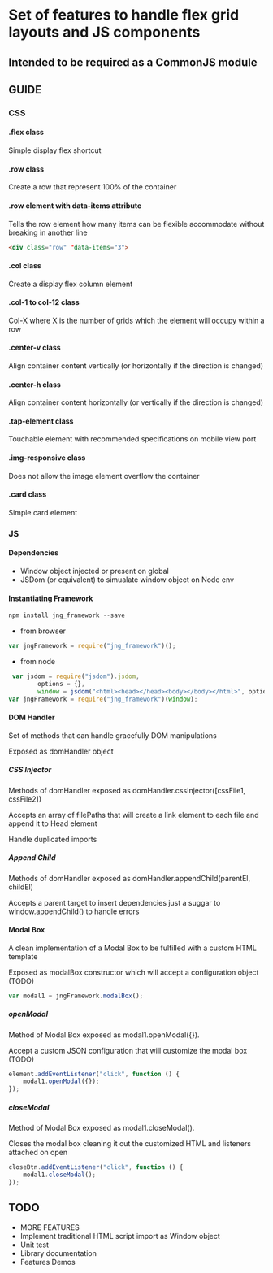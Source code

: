 # Set of features to handle flex grid layouts and JS components

## Intended to be required as a CommonJS module

## GUIDE

### CSS
#### .flex class
Simple display flex shortcut

#### .row class
Create a row that represent 100% of the container

#### .row element with data-items attribute
Tells the row element how many items can be flexible accommodate without breaking in another line
```html
<div class="row" "data-items="3">
```


#### .col class
Create a display flex column element

#### .col-1 to col-12 class
Col-X where X is the number of grids which the element will occupy within a row

#### .center-v class
Align container content vertically (or horizontally if the direction is changed)

#### .center-h class
Align container content horizontally (or vertically if the direction is changed)

#### .tap-element class
Touchable element with recommended specifications on mobile view port

#### .img-responsive class
Does not allow the image element overflow the container

#### .card class
Simple card element

### JS

#### Dependencies
* Window object injected or present on global
* JSDom (or equivalent) to simualate window object on Node env

#### Instantiating Framework
```js
npm install jng_framework --save
```
* from browser
```js
var jngFramework = require("jng_framework")();
```
* from node
```js
 var jsdom = require("jsdom").jsdom,
        options = {},
        window = jsdom("<html><head></head><body></body></html>", options).defaultView;
var jngFramework = require("jng_framework")(window);
```

#### DOM Handler
Set of methods that can handle gracefully DOM manipulations

Exposed as domHandler object

##### CSS Injector
Methods of domHandler exposed as domHandler.cssInjector([cssFile1, cssFile2])

Accepts an array of filePaths that will create a link element to each file and append it to Head element

Handle duplicated imports
 
##### Append Child
Methods of domHandler exposed as domHandler.appendChild(parentEl, childEl)

Accepts a parent target to insert dependencies just a suggar to window.appendChild() to handle errors

#### Modal Box
A clean implementation of a Modal Box to be fulfilled with a custom HTML template

Exposed as modalBox constructor which will accept a configuration object (TODO)
```js
var modal1 = jngFramework.modalBox();
```

##### openModal
Method of Modal Box exposed as modal1.openModal({}).

Accept a custom JSON configuration that will customize the modal box (TODO)
```js
element.addEventListener("click", function () {
    modal1.openModal({});
});
```
##### closeModal
Method of Modal Box exposed as modal1.closeModal().

Closes the modal box cleaning it out the customized HTML and listeners attached on open
```js
closeBtn.addEventListener("click", function () {
    modal1.closeModal();
});
```

## TODO
* MORE FEATURES
* Implement traditional HTML script import as Window object
* Unit test
* Library documentation
* Features Demos
